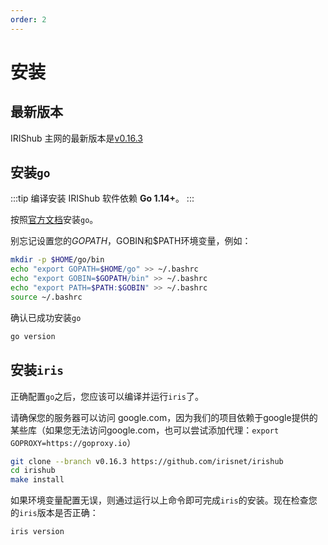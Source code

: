 ```yaml
---
order: 2
---
```


# 安装

## 最新版本

IRIShub 主网的最新版本是[v0.16.3](https://github.com/irisnet/irishub/releases/v0.16.3)

## 安装`go`

:::tip
编译安装 IRIShub 软件依赖 **Go 1.14+**。
:::

按照[官方文档](https://golang.org/doc/install)安装`go`。

别忘记设置您的$GOPATH，$GOBIN和$PATH环境变量，例如：

```bash
mkdir -p $HOME/go/bin
echo "export GOPATH=$HOME/go" >> ~/.bashrc
echo "export GOBIN=$GOPATH/bin" >> ~/.bashrc
echo "export PATH=$PATH:$GOBIN" >> ~/.bashrc
source ~/.bashrc
```

确认已成功安装`go`

```bash
go version
```

## 安装`iris`

正确配置`go`之后，您应该可以编译并运行`iris`了。

请确保您的服务器可以访问 google.com，因为我们的项目依赖于google提供的某些库（如果您无法访问google.com，也可以尝试添加代理：`export GOPROXY=https://goproxy.io`）

```bash
git clone --branch v0.16.3 https://github.com/irisnet/irishub
cd irishub
make install
```

如果环境变量配置无误，则通过运行以上命令即可完成`iris`的安装。现在检查您的`iris`版本是否正确：

```bash
iris version
```
